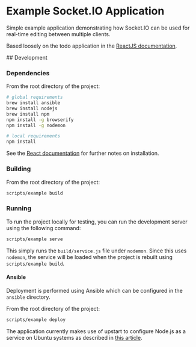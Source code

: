 # Example Socket.IO Application

Simple example application demonstrating how Socket.IO can be used for real-time editing between multiple clients.

Based loosely on the todo application in the [ReactJS documentation](http://facebook.github.io/react/#todoExample).

## Development

### Dependencies

From the root directory of the project:

```bash
# global requirements
brew install ansible
brew install nodejs
brew install npm
npm install -g browserify
npm install -g nodemon

# local requirements
npm install
```

See the [React documentation](http://facebook.github.io/react/docs/getting-started.html#using-react-from-npm) for further notes on installation.

### Building

From the root directory of the project:

```bash
scripts/example build
```

### Running

To run the project locally for testing, you can run the development server using the following command:

```bash
scripts/example serve
```

This simply runs the `build/service.js` file under `nodemon`. Since this uses `nodemon`, the service will be loaded when the project is rebuilt using `scripts/example build`.

#### Ansible

Deployment is performed using Ansible which can be configured in the `ansible` directory.

From the root directory of the project:

```bash
scripts/example deploy
```

The application currently makes use of upstart to configure Node.js as a service on Ubuntu systems as described in [this article](http://kvz.io/blog/2009/12/15/run-nodejs-as-a-service-on-ubuntu-karmic/).
